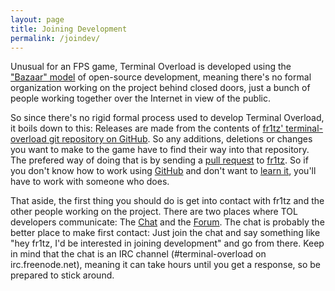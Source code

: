 ```yaml
---
layout: page
title: Joining Development
permalink: /joindev/
---
```


Unusual for an FPS game, Terminal Overload is developed using 
the ["Bazaar" model](http://en.wikipedia.org/wiki/The_Cathedral_and_the_Bazaar) of 
open-source development, meaning there's no formal organization working on the 
project behind closed doors, just a bunch of people working together over the
Internet in view of the public.

So since there's no rigid formal process used to develop Terminal Overload,
it boils down to this: Releases are made from the contents of
[fr1tz' terminal-overload git repository on GitHub](https://github.com/fr1tz/terminal-overload).
So any additions, deletions or changes you want to make to the game have to find their
way into that repository. The prefered way of doing that is by sending a 
[pull request](https://help.github.com/articles/using-pull-requests/) 
to [fr1tz](https://github.com/fr1tz). So if you don't know how to work using 
[GitHub](https://github.com/) and don't want to [learn it](https://help.github.com/categories/bootcamp/),
you'll have to work with someone who does.

That aside, the first thing you should do is get into contact with fr1tz and the other people
working on the project. There are two places where TOL developers communicate:
The [Chat](http://webchat.freenode.net/?channels=terminal-overload) and the
[Forum](http://forum.freegamedev.net/viewforum.php?f=87).
The chat is probably the better place to make first contact: Just join the chat
and say something like "hey fr1tz, I'd be interested in joining development" and
go from there.
Keep in mind that the chat is an IRC channel (#terminal-overload on irc.freenode.net), 
meaning it can take hours until you get a response, so be prepared to stick around. 
